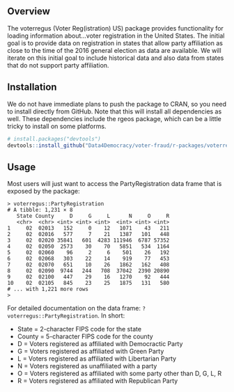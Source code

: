 Overview
--------

The voterregus (Voter Reg(istration) US) package provides functionality for loading information about...voter registration in the
United States.  The initial goal is to provide data on registration in states that allow party affiliation as close to the
time of the 2016 general election as data are available.  We will iterate on this initial goal to include historical data
and also data from states that do not support party affiliation.

Installation
------------

We do not have immediate plans to push the package to CRAN, so you need to install directly from GitHub.  Note that this
will install all dependencies as well.  These dependencies include the rgeos package, which can be a little tricky to
install on some platforms.

``` r
# install.packages("devtools")
devtools::install_github("Data4Democracy/voter-fraud/r-packages/voterregus")
```

Usage
-----

Most users will just want to access the PartyRegistration data frame that is exposed by the package:

```
> voterregus::PartyRegistration
# A tibble: 1,231 × 8
   State County     D     G     L      N     O     R
   <chr>  <chr> <int> <int> <int>  <int> <int> <int>
1     02  02013   152     0    12   1071    43   211
2     02  02016   577     7    21   1387   101   448
3     02  02020 35841   601  4283 111946  6787 57352
4     02  02050  2573    30    70   5851   534  1164
5     02  02060    96     2     6    501    26   192
6     02  02068   303    22    14    919    77   453
7     02  02070   651    10    26   1862   162   408
8     02  02090  9744   244   708  37042  2390 20890
9     02  02100   447    29    16   1270    92   444
10    02  02105   845    23    25   1875   131   580
# ... with 1,221 more rows
>
```

For detailed documentation on the data frame:  `?voterregus::PartyRegistration`.  In short:

* State = 2-character FIPS code for the state
* County = 5-character FIPS code for the county
* D = Voters registered as affiliated with Democractic Party
* G = Voters registered as affiliated with Green Party
* L = Voters registered as affiliated with Libertarian Party
* N = Voters registered as unaffiliated with a party
* O = Voters registered as affiliated with some party other than D, G, L, R
* R = Voters registered as affiliated with Republican Party
